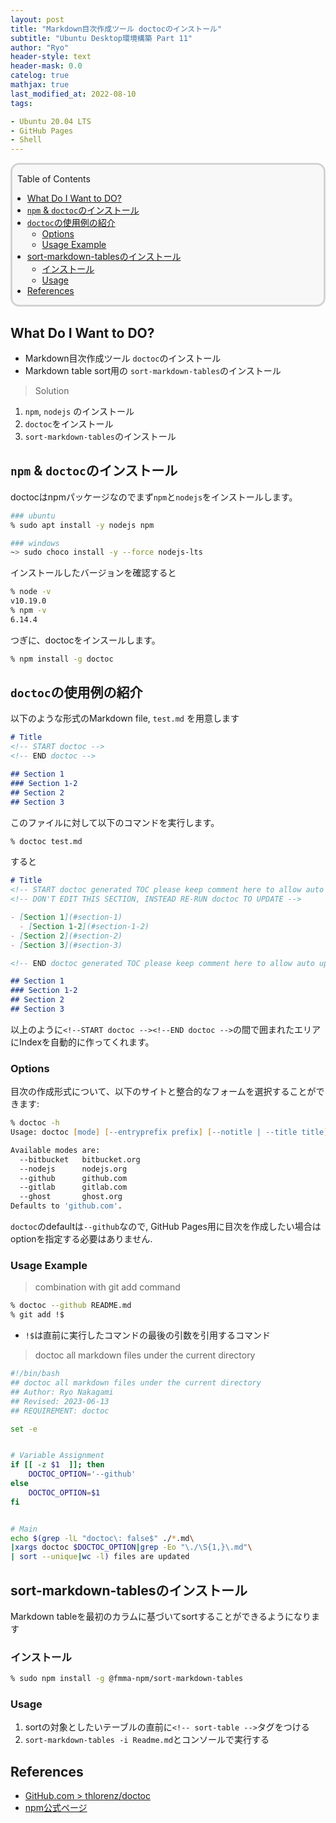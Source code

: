 ```yaml
---
layout: post
title: "Markdown目次作成ツール doctocのインストール"
subtitle: "Ubuntu Desktop環境構築 Part 11"
author: "Ryo"
header-style: text
header-mask: 0.0
catelog: true
mathjax: true
last_modified_at: 2022-08-10
tags:

- Ubuntu 20.04 LTS
- GitHub Pages
- Shell
---
```


<div style='border-radius: 1em; border-style:solid; border-color:#D3D3D3; background-color:#F8F8F8'>

<p class="h4">&nbsp;&nbsp;Table of Contents</p>

<!-- START doctoc generated TOC please keep comment here to allow auto update -->
<!-- DON'T EDIT THIS SECTION, INSTEAD RE-RUN doctoc TO UPDATE -->

- [What Do I Want to DO?](#what-do-i-want-to-do)
- [`npm` & `doctoc`のインストール](#npm--doctoc%E3%81%AE%E3%82%A4%E3%83%B3%E3%82%B9%E3%83%88%E3%83%BC%E3%83%AB)
- [`doctoc`の使用例の紹介](#doctoc%E3%81%AE%E4%BD%BF%E7%94%A8%E4%BE%8B%E3%81%AE%E7%B4%B9%E4%BB%8B)
  - [Options](#options)
  - [Usage Example](#usage-example)
- [sort-markdown-tablesのインストール](#sort-markdown-tables%E3%81%AE%E3%82%A4%E3%83%B3%E3%82%B9%E3%83%88%E3%83%BC%E3%83%AB)
  - [インストール](#%E3%82%A4%E3%83%B3%E3%82%B9%E3%83%88%E3%83%BC%E3%83%AB)
  - [Usage](#usage)
- [References](#references)

<!-- END doctoc generated TOC please keep comment here to allow auto update -->


</div>

## What Do I Want to DO?

- Markdown目次作成ツール `doctoc`のインストール
- Markdown table sort用の `sort-markdown-tables`のインストール

> Solution

1. `npm`, `nodejs` のインストール
2. `doctoc`をインストール
3. `sort-markdown-tables`のインストール

## `npm` & `doctoc`のインストール

doctocはnpmパッケージなのでまず`npm`と`nodejs`をインストールします。

```zsh
### ubuntu
% sudo apt install -y nodejs npm

### windows
~> sudo choco install -y --force nodejs-lts
```

インストールしたバージョンを確認すると

```zsh
% node -v
v10.19.0
% npm -v
6.14.4
```

つぎに、doctocをインスールします。

```zsh
% npm install -g doctoc
```

## `doctoc`の使用例の紹介

以下のような形式のMarkdown file, `test.md` を用意します

```md
# Title
<!-- START doctoc -->
<!-- END doctoc -->

## Section 1
### Section 1-2
## Section 2
## Section 3
```

このファイルに対して以下のコマンドを実行します。

```zsh
% doctoc test.md
```

すると

```md
# Title
<!-- START doctoc generated TOC please keep comment here to allow auto update ->
<!-- DON'T EDIT THIS SECTION, INSTEAD RE-RUN doctoc TO UPDATE -->

- [Section 1](#section-1)
  - [Section 1-2](#section-1-2)
- [Section 2](#section-2)
- [Section 3](#section-3)

<!-- END doctoc generated TOC please keep comment here to allow auto update -->

## Section 1
### Section 1-2
## Section 2
## Section 3
```

以上のように`<!--START doctoc --><!--END doctoc -->`の間で囲まれたエリアにIndexを自動的に作ってくれます。


### Options

目次の作成形式について、以下のサイトと整合的なフォームを選択することができます:

```zsh
% doctoc -h
Usage: doctoc [mode] [--entryprefix prefix] [--notitle | --title title] [--maxlevel level] [--all] [--update-only] <path> (where path is some path to a directory (e.g., .) or a file (e.g., README.md))

Available modes are:
  --bitbucket   bitbucket.org
  --nodejs      nodejs.org
  --github      github.com
  --gitlab      gitlab.com
  --ghost       ghost.org
Defaults to 'github.com'.
```

`doctoc`のdefaultは`--github`なので, GitHub Pages用に目次を作成したい場合はoptionを指定する必要はありません.


### Usage Example

> combination with git add command

```zsh
% doctoc --github README.md 
% git add !$
```

- `!$`は直前に実行したコマンドの最後の引数を引用するコマンド

> doctoc all markdown files under the current directory

```bash
#!/bin/bash
## doctoc all markdown files under the current directory
## Author: Ryo Nakagami
## Revised: 2023-06-13
## REQUIREMENT: doctoc

set -e


# Variable Assignment
if [[ -z $1  ]]; then
    DOCTOC_OPTION='--github'
else
    DOCTOC_OPTION=$1
fi


# Main
echo $(grep -lL "doctoc\: false$" ./*.md\
|xargs doctoc $DOCTOC_OPTION|grep -Eo "\./\S{1,}\.md"\
| sort --unique|wc -l) files are updated
```

## sort-markdown-tablesのインストール

Markdown tableを最初のカラムに基づいてsortすることができるようになります

### インストール

```zsh
% sudo npm install -g @fmma-npm/sort-markdown-tables
```

### Usage

1. sortの対象としたいテーブルの直前に`<!-- sort-table -->`タグをつける
2. `sort-markdown-tables -i Readme.md`とコンソールで実行する


References
-----------

- [GitHub.com > thlorenz/doctoc](https://github.com/thlorenz/doctoc)
- [npm公式ページ](https://docs.npmjs.com/about-npm)
